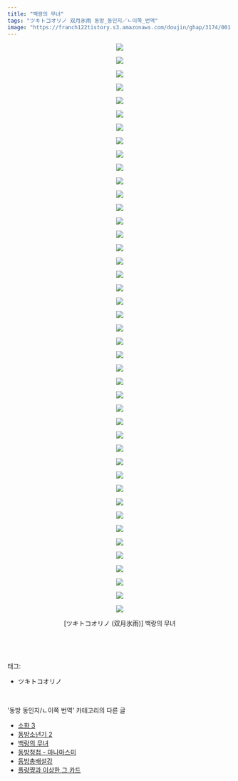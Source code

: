 ```yaml
---
title: "백랑의 무녀"
tags: "ツキトコオリノ 双月氷雨 동방_동인지／ㄴ이쪽_번역"
image: "https://franch122tistory.s3.amazonaws.com/doujin/ghap/3174/001.jpg"
---
```

<div class="article">
<p style="text-align: center; clear: none; float: none;"><img src="{{ site.imgserver8 }}/ghap/3174/001.jpg"/></p>
<p style="text-align: center; clear: none; float: none;"><img src="{{ site.imgserver8 }}/ghap/3174/002.jpg"/></p>
<p style="text-align: center; clear: none; float: none;"><img src="{{ site.imgserver8 }}/ghap/3174/003.jpg"/></p>
<p style="text-align: center; clear: none; float: none;"><img src="{{ site.imgserver8 }}/ghap/3174/004.jpg"/></p>
<p style="text-align: center; clear: none; float: none;"><img src="{{ site.imgserver8 }}/ghap/3174/005.jpg"/></p>
<p style="text-align: center; clear: none; float: none;"><img src="{{ site.imgserver8 }}/ghap/3174/006.jpg"/></p>
<p style="text-align: center; clear: none; float: none;"><img src="{{ site.imgserver8 }}/ghap/3174/007.jpg"/></p>
<p style="text-align: center; clear: none; float: none;"><img src="{{ site.imgserver8 }}/ghap/3174/008.jpg"/></p>
<p style="text-align: center; clear: none; float: none;"><img src="{{ site.imgserver8 }}/ghap/3174/009.jpg"/></p>
<p style="text-align: center; clear: none; float: none;"><img src="{{ site.imgserver8 }}/ghap/3174/010.jpg"/></p>
<p style="text-align: center; clear: none; float: none;"><img src="{{ site.imgserver8 }}/ghap/3174/011.jpg"/></p>
<p style="text-align: center; clear: none; float: none;"><img src="{{ site.imgserver8 }}/ghap/3174/012.jpg"/></p>
<p style="text-align: center; clear: none; float: none;"><img src="{{ site.imgserver8 }}/ghap/3174/013.jpg"/></p>
<p style="text-align: center; clear: none; float: none;"><img src="{{ site.imgserver8 }}/ghap/3174/014.jpg"/></p>
<p style="text-align: center; clear: none; float: none;"><img src="{{ site.imgserver8 }}/ghap/3174/015.jpg"/></p>
<p style="text-align: center; clear: none; float: none;"><img src="{{ site.imgserver8 }}/ghap/3174/016.jpg"/></p>
<p style="text-align: center; clear: none; float: none;"><img src="{{ site.imgserver8 }}/ghap/3174/017.jpg"/></p>
<p style="text-align: center; clear: none; float: none;"><img src="{{ site.imgserver8 }}/ghap/3174/018.jpg"/></p>
<p style="text-align: center; clear: none; float: none;"><img src="{{ site.imgserver8 }}/ghap/3174/019.jpg"/></p>
<p style="text-align: center; clear: none; float: none;"><img src="{{ site.imgserver8 }}/ghap/3174/020.jpg"/></p>
<p style="text-align: center; clear: none; float: none;"><img src="{{ site.imgserver8 }}/ghap/3174/021.jpg"/></p>
<p style="text-align: center; clear: none; float: none;"><img src="{{ site.imgserver8 }}/ghap/3174/022.jpg"/></p>
<p style="text-align: center; clear: none; float: none;"><img src="{{ site.imgserver8 }}/ghap/3174/023.jpg"/></p>
<p style="text-align: center; clear: none; float: none;"><img src="{{ site.imgserver8 }}/ghap/3174/024.jpg"/></p>
<p style="text-align: center; clear: none; float: none;"><img src="{{ site.imgserver8 }}/ghap/3174/025.jpg"/></p>
<p style="text-align: center; clear: none; float: none;"><img src="{{ site.imgserver8 }}/ghap/3174/026.jpg"/></p>
<p style="text-align: center; clear: none; float: none;"><img src="{{ site.imgserver8 }}/ghap/3174/027.jpg"/></p>
<p style="text-align: center; clear: none; float: none;"><img src="{{ site.imgserver8 }}/ghap/3174/028.jpg"/></p>
<p style="text-align: center; clear: none; float: none;"><img src="{{ site.imgserver8 }}/ghap/3174/029.jpg"/></p>
<p style="text-align: center; clear: none; float: none;"><img src="{{ site.imgserver8 }}/ghap/3174/030.jpg"/></p>
<p style="text-align: center; clear: none; float: none;"><img src="{{ site.imgserver8 }}/ghap/3174/031.jpg"/></p>
<p style="text-align: center; clear: none; float: none;"><img src="{{ site.imgserver8 }}/ghap/3174/032.jpg"/></p>
<p style="text-align: center; clear: none; float: none;"><img src="{{ site.imgserver8 }}/ghap/3174/033.jpg"/></p>
<p style="text-align: center; clear: none; float: none;"><img src="{{ site.imgserver8 }}/ghap/3174/034.jpg"/></p>
<p style="text-align: center; clear: none; float: none;"><img src="{{ site.imgserver8 }}/ghap/3174/035.jpg"/></p>
<p style="text-align: center; clear: none; float: none;"><img src="{{ site.imgserver8 }}/ghap/3174/036.jpg"/></p>
<p style="text-align: center; clear: none; float: none;"><img src="{{ site.imgserver8 }}/ghap/3174/037.jpg"/></p>
<p style="text-align: center; clear: none; float: none;"><img src="{{ site.imgserver8 }}/ghap/3174/038.jpg"/></p>
<p style="text-align: center; clear: none; float: none;"><img src="{{ site.imgserver8 }}/ghap/3174/039.jpg"/></p>
<p style="text-align: center; clear: none; float: none;"><img src="{{ site.imgserver8 }}/ghap/3174/040.jpg"/></p>
<p style="text-align: center; clear: none; float: none;"><img src="{{ site.imgserver8 }}/ghap/3174/041.jpg"/></p>
<p style="text-align: center; clear: none; float: none;"><img src="{{ site.imgserver8 }}/ghap/3174/042.jpg"/></p>
<p style="text-align: center; clear: none; float: none;"><img src="{{ site.imgserver8 }}/ghap/3174/043.jpg"/></p>
<p style="text-align: center; clear: none; float: none;">[ツキトコオリノ (双月氷雨)] 백랑의 무녀</p>
<p style="text-align: center; clear: none; float: none;"></p>
<p><br/></p>
</div><br/>
<div class="tagTrail">
<p>태그: </p>
<ul>
<li>ツキトコオリノ</li>
</ul>
</div><br/>
<div class="another">
<p>'동방 동인지/ㄴ이쪽 번역' 카테고리의 다른 글</p>
<ul>
<li><a href="/ghap_3176">소화 3</a></li>
<li><a href="/ghap_3175">동방소년기 2</a></li>
<li><a href="/ghap_3174">백랑의 무녀</a></li>
<li><a href="/ghap_3170">동방청첩 - 마나마스미</a></li>
<li><a href="/ghap_3161">동방총배설강</a></li>
<li><a href="/ghap_3160">플량쨩과 이상한 그 카드</a></li>
</ul>
</div><br/>
<div class="cb_module cb_fluid">
<div class="cb_wrt cb_profile">
</div><!-- commentList close -->
</div><br/>
